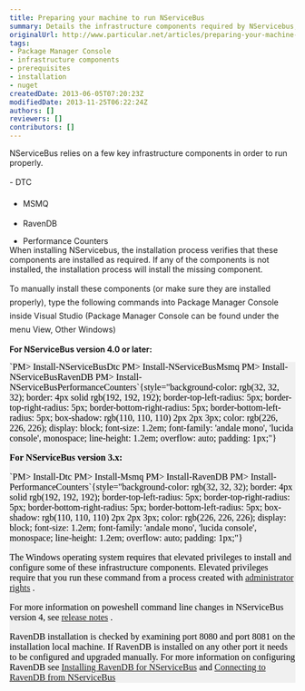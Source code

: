 ```yaml
---
title: Preparing your machine to run NServiceBus
summary: Details the infrastructure components required by NServicebus, and how to install them using Visual Studio&#39;s Package Manager Console
originalUrl: http://www.particular.net/articles/preparing-your-machine-to-run-nservicebus
tags:
- Package Manager Console
- infrastructure components
- prerequisites
- installation
- nuget
createdDate: 2013-06-05T07:20:23Z
modifiedDate: 2013-11-25T06:22:24Z
authors: []
reviewers: []
contributors: []
---
```


<style type="text/css">div#uls ul{
    margin-bottom: -15px;
  }
  ul.ulcheck {
    list-style-image: url("http://particular.blob.core.windows.net/media/Default/img/check.png");
  }
  ul.ulnotcheck {
    list-style-image: url("http://particular.blob.core.windows.net/media/Default/img/redx.png");
  }
</style>
<script>
    function getParameterByName(name) {
        name = name.replace(/[\[]/, "\\\[").replace(/[\]]/, "\\\]");
        var regex = new RegExp("[\\?&]" + name + "=([^&#]*)"),
        results = regex.exec(location.search);
        return results == null ? "" : decodeURIComponent(results[1].replace(/\+/g, " "));
    }
    var installer = getParameterByName("installer");
    if (installer=="nservicebus")
    {
        installer="NServiceBus";
    }
    if (installer=="NServiceBus")
    {
        _gaq.push(['_trackEvent', 'Installed', 'NServiceBus Total [nuget]']);
        _gaq.push(['_trackEvent', 'Installed', 'NServiceBus Total [msi+nuget]']);
        var version = getParameterByName("version");
        var method = getParameterByName("method");
        var logaction = installer+" "+version+" [ "+method+" ]";
        _gaq.push(['_trackEvent', 'Installed', logaction]);
    }
</script>
<script type="text/javascript">
$(document).ready(function(){
    var lowerHref = window.location.href.toLowerCase()
    if (lowerHref.indexOf("dtc=true")>-1){
        $("#li_dtc").addClass("ulcheck");
        //$("#code_dtc").hide();
    }
    if (lowerHref.indexOf("dtc=false")>-1) {
        $("#li_dtc").addClass("ulnotcheck");
    }
    if (lowerHref.indexOf("msmq=true")>-1){
        $("#li_msmq").addClass("ulcheck");
        //$("#code_msmq").hide();
    }
    if (lowerHref.indexOf("msmq=false")>-1){
        $("#li_msmq").addClass("ulnotcheck");
    }
    if (lowerHref.indexOf("raven=true")>-1){
        $("#li_ravendb").addClass("ulcheck");
        //$("#code_ravendb").hide();
    }
    if (lowerHref.indexOf("raven=false")>-1){
        $("#li_ravendb").addClass("ulnotcheck");
        $("#ravendbport").show();
    }
    if (lowerHref.indexOf("perfcounter=true")>-1){
        $("#li_performance").addClass("ulcheck");
        //$("#code_performance").hide();
    }
    if (lowerHref.indexOf("perfcounter=false")>-1){
        $("#li_performance").addClass("ulnotcheck");
    }
});
</script>

NServiceBus relies on a few key infrastructure components in order to run properly.

<div id="uls">
-   <span style="font-size: 14px; line-height: 24px;">DTC</span>

-   <span style="font-size: 14px; line-height: 24px;">MSMQ</span>

-   RavenDB <span id="ravendbport" style="display:none">(Note: only port
    8080 is being scanned to see if RavenDB is installed.)</span>

-   Performance Counters


When installing NServicebus, the installation process verifies that these components are installed as required. If any of the components is not installed, the installation process will install the missing component.

<span style="font-size: 14px; line-height: 24px;">To manually install these components (or make sure they are installed properly), type the following commands into Package Manager Console inside Visual Studio
</span> <span style="font-size: 14px; line-height: 24px;"> </span>
<span style="font-size: 14px; line-height: 24px;">(Package Manager Console can be found under the menu View, Other Windows)</span>

**For NServiceBus version 4.0 or later:**

<div class="nuget-badge" style="color: rgb(0, 0, 0); font-family: Calibri; font-size: medium; line-height: normal; background-color: rgb(240, 240, 240);">
`PM> Install-NServiceBusDtc  PM> Install-NServiceBusMsmq PM> Install-NServiceBusRavenDB PM> Install-NServiceBusPerformanceCounters`{style="background-color: rgb(32, 32, 32); border: 4px solid rgb(192, 192, 192); border-top-left-radius: 5px; border-top-right-radius: 5px; border-bottom-right-radius: 5px; border-bottom-left-radius: 5px; box-shadow: rgb(110, 110, 110) 2px 2px 3px; color: rgb(226, 226, 226); display: block; font-size: 1.2em; font-family: 'andale mono', 'lucida console', monospace; line-height: 1.2em; overflow: auto; padding: 1px;"}


<span style="font-weight: 600;">For NServiceBus version 3.x:</span>

<div class="nuget-badge" style="color: rgb(0, 0, 0); font-family: Calibri; font-size: medium; line-height: normal; background-color: rgb(240, 240, 240);">
`PM> Install-Dtc PM> Install-Msmq PM> Install-RavenDB PM> Install-PerformanceCounters`{style="background-color: rgb(32, 32, 32); border: 4px solid rgb(192, 192, 192); border-top-left-radius: 5px; border-top-right-radius: 5px; border-bottom-right-radius: 5px; border-bottom-left-radius: 5px; box-shadow: rgb(110, 110, 110) 2px 2px 3px; color: rgb(226, 226, 226); display: block; font-size: 1.2em; font-family: 'andale mono', 'lucida console', monospace; line-height: 1.2em; overflow: auto; padding: 1px;"}




The Windows operating system requires that elevated privileges to install and configure some of these infrastructure components. Elevated privileges require that you run these command from a process created with [administrator rights](http://windows.microsoft.com/en-us/windows7/how-do-i-run-an-application-once-with-a-full-administrator-access-token)
.

For more information on poweshell command line changes in NServiceBus version 4, see [release notes](/blog/nservicebus-v4.0-release-notes#powershell) .

RavenDB installation is checked by examining port 8080 and port 8081 on the installation local machine. If RavenDB is installed on any other port it needs to be configured and upgraded manually. For more information on configuring RavenDB see [Installing RavenDB for NServiceBus](using-ravendb-in-nservicebus-installing.md) and [Connecting to RavenDB from NServiceBus](using-ravendb-in-nservicebus-connecting.md)



